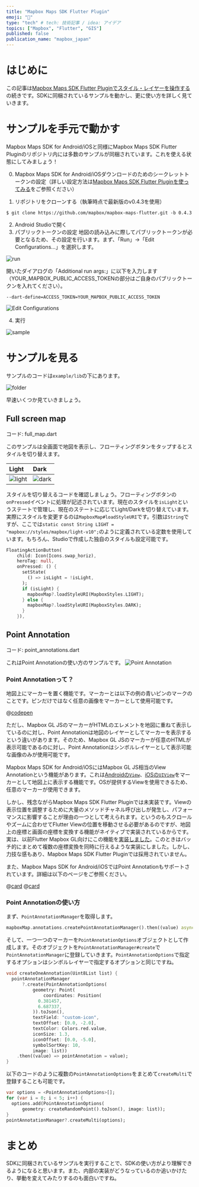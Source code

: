 ```yaml
---
title: "Mapbox Maps SDK Flutter Plugin"
emoji: "📘"
type: "tech" # tech: 技術記事 / idea: アイデア
topics: ["Mapbox", "Flutter", "GIS"]
published: false
publication_name: "mapbox_japan"
---
```


# はじめに

この記事は[Mapbox Maps SDK Flutter Pluginでスタイル・レイヤーを操作する](https://zenn.dev/ottylab/articles/48bc1a0b1acde2)の続きです。SDKに同梱されているサンプルを動かし、更に使い方を詳しく見ていきます。

# サンプルを手元で動かす

Mapbox Maps SDK for Android/iOSと同様にMapbox Maps SDK Flutter Pluginのリポジトリ内には多数のサンプルが同梱されています。これを使える状態にしてみましょう！

0. Mapbox Maps SDK for Android/iOSダウンロードのためのシークレットトークンの設定（詳しい設定方法は[Mapbox Maps SDK Flutter Pluginを使ってみる](https://zenn.dev/mapbox_japan/articles/d9ba57ca498170#%E3%82%A2%E3%82%AF%E3%82%BB%E3%82%B9%E3%83%88%E3%83%BC%E3%82%AF%E3%83%B3%E3%81%AE%E4%BD%9C%E6%88%90)をご参照ください）

1. リポジトリをクローンする（執筆時点で最新版のv0.4.3を使用）

```shell
$ git clone https://github.com/mapbox/mapbox-maps-flutter.git -b 0.4.3
```

2. Android Studioで開く
3. パブリックトークンの設定
地図の読み込みに際してパブリックトークンが必要となるため、その設定を行います。まず、「Run」->「Edit Configurations...」を選択します。

![run](/images/articles/8d206839a11067/run.png)

開いたダイアログの「Additional run args:」に以下を入力します（YOUR_MAPBOX_PUBLIC_ACCESS_TOKENの部分はご自身のパブリックトークンを入れてください）。

```
--dart-define=ACCESS_TOKEN=YOUR_MAPBOX_PUBLIC_ACCESS_TOKEN
```

![Edit Configurations](/images/articles/8d206839a11067/edit_config.png)

4. 実行

![sample](/images/articles/8d206839a11067/sample.png)


# サンプルを見る

サンプルのコードは`example/lib`の下にあります。

![folder](/images/articles/8d206839a11067/folder.png)

早速いくつか見ていきましょう。

## Full screen map

コード: full_map.dart

このサンプルは全画面で地図を表示し、フローティングボタンをタップするとスタイルを切り替えます。

| Light | Dark |
|:--|:--|
|![light](/images/articles/8d206839a11067/light.png)|![dark](/images/articles/8d206839a11067/dark.png)|

スタイルを切り替えるコードを確認しましょう。フローティングボタンの`onPressed`イベントに処理が記述されています。現在のスタイルを`isLight`というステートで管理し、現在のステートに応じてLight/Darkを切り替えています。実際にスタイルを変更するのは`MapboxMap#loadStyleURI`です。引数は`String`ですが、ここでは`static const String LIGHT = "mapbox://styles/mapbox/light-v10";`のように定義されている定数を使用しています。もちろん、Studioで作成した独自のスタイルも設定可能です。

```Dart
FloatingActionButton(
    child: Icon(Icons.swap_horiz),
    heroTag: null,
    onPressed: () {
      setState(
        () => isLight = !isLight,
      );
      if (isLight) {
        mapboxMap?.loadStyleURI(MapboxStyles.LIGHT);
      } else {
        mapboxMap?.loadStyleURI(MapboxStyles.DARK);
      }
    }),
```

##  Point Annotation

コード: point_annotations.dart

これはPoint Annotationの使い方のサンプルです。
![Point Annotation](/images/articles/8d206839a11067/point_annotation.png)

### Point Annotationって？

地図上にマーカーを置く機能です。マーカーとは以下の例の青いピンのマークのことです。ピンだけではなく任意の画像をマーカーとして使用可能です。

@[codepen](https://codepen.io/OttyLab/pen/PoydKyo)

ただし、Mapbox GL JSのマーカーがHTMLのエレメントを地図に重ねて表示しているのに対し、Point Annotationは地図のレイヤーとしてマーカーを表示するという違いがあります。そのため、Mapbox GL JSのマーカーが任意のHTMLが表示可能であるのに対し、Point Annotationはシンボルレイヤーとして表示可能な画像のみが使用可能です。

Mapbox Maps SDK for Android/iOSにはMapbox GL JS相当のView Annotationという機能があります。これは[Androidの`View`](https://docs.mapbox.com/android/maps/guides/annotations/view-annotations/)、[iOSの`UIView`](https://docs.mapbox.com/ios/maps/guides/annotations/view-annotations/)をマーカーとして地図上に表示する機能です。OSが提供するViewを使用できるため、任意のマーカーが使用できます。

しかし、残念ながらMapbox Maps SDK Flutter Pluginでは未実装です。Viewの表示位置を調整するために大量のメソッドチャネル呼び出しが発生し、パフォーマンスに影響することが理由の一つとして考えられます。というのもスクロールやズームに合わせてFlutter Viewの位置を移動させる必要があるのですが、地図上の座標と画面の座標を変換する機能がネイティブで実装されているからです。実は、以前Flutter Mapbox GL向けにこの機能を[実装しました](https://github.com/flutter-mapbox-gl/maps/pull/554)。このときはバッチ的にまとめて複数の座標変換を同時に行えるような実装にしました。しかし、力技な感もあり、Mapbox Maps SDK Flutter Pluginでは採用されていません。

また、Mapbox Maps SDK for Android/iOSではPoint Annotationもサポートされています。詳細は以下のページをご参照ください。

@[card](https://docs.mapbox.com/android/maps/guides/annotations/)
@[card](https://docs.mapbox.com/ios/maps/guides/annotations/)

### Point Annotationの使い方
まず、`PointAnnotationManager`を取得します。

```Dart
mapboxMap.annotations.createPointAnnotationManager().then((value) async {
```

そして、一つ一つのマーカーを`PointAnnotationOptions`オブジェクトとして作成します。そのオブジェクトを`PointAnnotationManager#create`で`PointAnnotationManager`に登録していきます。`PointAnnotationOptions`で指定するオプションはシンボルレイヤーで指定するオプションと同じですね。

```Dart
void createOneAnnotation(Uint8List list) {
  pointAnnotationManager
      ?.create(PointAnnotationOptions(
          geometry: Point(
              coordinates: Position(
            0.381457,
            6.687337,
          )).toJson(),
          textField: "custom-icon",
          textOffset: [0.0, -2.0],
          textColor: Colors.red.value,
          iconSize: 1.3,
          iconOffset: [0.0, -5.0],
          symbolSortKey: 10,
          image: list))
    .then((value) => pointAnnotation = value);
}
```

以下のコードのように複数の`PointAnnotationOptions`をまとめて`createMulti`で登録することも可能です。

```Dart
var options = <PointAnnotationOptions>[];
for (var i = 0; i < 5; i++) {
  options.add(PointAnnotationOptions(
      geometry: createRandomPoint().toJson(), image: list));
}
pointAnnotationManager?.createMulti(options);
```

# まとめ

SDKに同梱されているサンプルを実行することで、SDKの使い方がより理解できるようになると思います。また、内部の実装がどうなっているのか追いかけたり、挙動を変えてみたりするのも面白いですね。